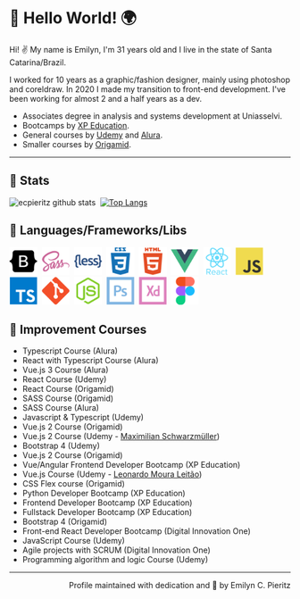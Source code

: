 # 👋 Hello World! 🌍

Hi! :v: My name is Emilyn, I'm 31 years old and I live in the state of Santa Catarina/Brazil.

I worked for 10 years as a graphic/fashion designer, mainly using photoshop and coreldraw. In 2020 I made my transition to front-end development. I've been working for almost 2 and a half years as a dev.

- Associates degree in analysis and systems development at Uniasselvi.
- Bootcamps by <a href="https://www.xpeducacao.com.br/?gclid=CjwKCAiAnZCdBhBmEiwA8nDQxVz63Or03k20iFjOSeTz5GpAMnrUwKwmTR5wPw4C13QsmJmqcWOcIhoCEEsQAvD_BwE" target="_blank">XP Education</a>.
- General courses by <a href="https://www.udemy.com/" target="_blank">Udemy</a> and <a href="https://www.alura.com.br/" target="_blank">Alura</a>.
- Smaller courses by <a href="https://www.origamid.com/" target="_blank">Origamid</a>.

---

## 💬 Stats 

![ecpieritz github stats](https://github-readme-stats.vercel.app/api?username=ecpieritz&show_icons=true&theme=radical)<span>&nbsp;&nbsp;</span>[![Top Langs](https://github-readme-stats.vercel.app/api/top-langs/?username=ecpieritz&layout=compact&theme=radical)](https://github.com/ecpieritz/github-readme-stats)

## :minidisc: Languages/Frameworks/Libs 

<p align="left">
    <img src="https://raw.githubusercontent.com/devicons/devicon/master/icons/bootstrap/bootstrap-plain.svg" alt="bootstrap" width="50" height="50" />&nbsp;
    <img src="https://raw.githubusercontent.com/devicons/devicon/master/icons/sass/sass-original.svg" alt="sass" width="50" height="50" />&nbsp;
    <img src="https://raw.githubusercontent.com/devicons/devicon/master/icons/less/less-plain-wordmark.svg" alt="less" width="50" height="50" />&nbsp;
    <img src="https://raw.githubusercontent.com/devicons/devicon/master/icons/css3/css3-plain-wordmark.svg" alt="css3" width="50" height="50" />&nbsp;
    <img src="https://raw.githubusercontent.com/devicons/devicon/master/icons/html5/html5-plain-wordmark.svg" alt="html5" width="50" height="50" />&nbsp;
    <img src="https://raw.githubusercontent.com/devicons/devicon/master/icons/vuejs/vuejs-original.svg" alt="vue" width="50" height="50" />&nbsp;
    <img src="https://raw.githubusercontent.com/devicons/devicon/master/icons/react/react-original-wordmark.svg" alt="react" width="50" height="50" />&nbsp;
    <img src="https://raw.githubusercontent.com/devicons/devicon/master/icons/javascript/javascript-original.svg" alt="javascript" width="50" height="50" />&nbsp;
    <img src="https://raw.githubusercontent.com/devicons/devicon/master/icons/typescript/typescript-plain.svg" alt="typescript" width="50" height="50" />&nbsp;
    <img src="https://raw.githubusercontent.com/devicons/devicon/master/icons/git/git-plain.svg" alt="git" width="50" height="50" />&nbsp;
    <img src="https://raw.githubusercontent.com/devicons/devicon/master/icons/nodejs/nodejs-original.svg" alt="nodejs" width="50" height="50" />&nbsp;
    <img src="https://raw.githubusercontent.com/devicons/devicon/master/icons/photoshop/photoshop-line.svg" alt="photoshop" width="50" height="50" />&nbsp;
    <img src="https://raw.githubusercontent.com/devicons/devicon/master/icons/xd/xd-line.svg" alt="xd" width="50" height="50" />&nbsp;
    <img src="https://github.com/devicons/devicon/blob/master/icons/figma/figma-original.svg" alt="figma" width="50" height="50" />
</p>

##  :blue_book: Improvement Courses
- Typescript Course (Alura)
- React with Typescript Course (Alura)
- Vue.js 3 Course (Alura)
- React Course (Udemy)
- React Course (Origamid)
- SASS Course (Origamid)
- SASS Course (Alura)
- Javascript & Typescript (Udemy)
- Vue.js 2 Course (Origamid)
- Vue.js 2 Course (Udemy - <a href="https://www.udemy.com/user/maximilian-schwarzmuller/" target="_blank">Maximilian Schwarzmüller</a>)
- Bootstrap 4 (Udemy)
- Vue.js 2 Course (Origamid)
- Vue/Angular Frontend Developer Bootcamp (XP Education)
- Vue.js Course (Udemy - <a href="https://www.udemy.com/user/leonardomouraleitao/" target="_blank">Leonardo Moura Leitão</a>)
- CSS Flex course (Origamid)
- Python Developer Bootcamp (XP Education)
- Frontend Developer Bootcamp (XP Education)
- Fullstack Developer Bootcamp (XP Education)
- Bootstrap 4 (Origamid)
- Front-end React Developer Bootcamp (Digital Innovation One)
- JavaScript Course (Udemy)
- Agile projects with SCRUM (Digital Innovation One)
- Programming algorithm and logic Course (Udemy)

---
<p align = "right">Profile maintained with dedication and 💙 by Emilyn C. Pieritz</p>
